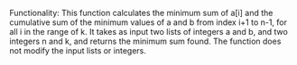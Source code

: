 Functionality: This function calculates the minimum sum of a[i] and the cumulative sum of the minimum values of a and b from index i+1 to n-1, for all i in the range of k. It takes as input two lists of integers a and b, and two integers n and k, and returns the minimum sum found. The function does not modify the input lists or integers.